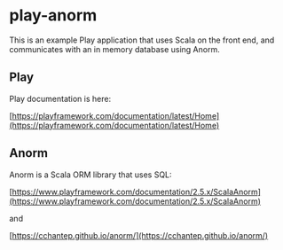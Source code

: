 # play-anorm

This is an example Play application that uses Scala on the front end, and communicates with an in memory database using Anorm.

## Play

Play documentation is here:

[https://playframework.com/documentation/latest/Home](https://playframework.com/documentation/latest/Home)

## Anorm

Anorm is a Scala ORM library that uses SQL:

[https://www.playframework.com/documentation/2.5.x/ScalaAnorm](https://www.playframework.com/documentation/2.5.x/ScalaAnorm)

and

[https://cchantep.github.io/anorm/](https://cchantep.github.io/anorm/)

